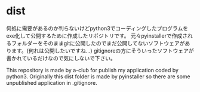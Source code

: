 # dist
何処に需要があるのか判らないけどpython3でコーディングしたプログラムをexe化して公開するために作成したリポジトリです。
元々pyinstallerで作成されるフォルダーをそのままgitに公開したのでまだ公開してないソフトウェアがあります。(何れは公開したいですね…)
gitignoreの方にそういったソフトウェアが書かれているだけなので気にしないで下さい。

This repository is made by a-club for publish my application coded by python3.
Originally this dist folder is made by pyinstaller so there are some unpublished application in .gitignore.